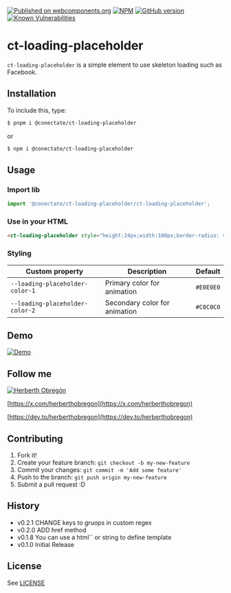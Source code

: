 [![Published on webcomponents.org](https://img.shields.io/badge/webcomponents.org-published-blue.svg)](https://www.webcomponents.org/element/@conectate/ct-loading-placeholder)
[![NPM](https://badge.fury.io/js/%40conectate%2Fct-loading-placeholder.svg)](https://badge.fury.io/js/%40conectate%2Fct-loading-placeholder.svg)
[![GitHub version](https://badge.fury.io/gh/conectate%2Fct-loading-placeholder.svg)](https://badge.fury.io/gh/conectate%2Fct-loading-placeholder)
[![Known Vulnerabilities](https://snyk.io/test/github/conectate/ct-loading-placeholder/badge.svg?targetFile=package.json)](https://snyk.io/test/github/conectate/ct-loading-placeholder?targetFile=package.json)

# ct-loading-placeholder

`ct-loading-placeholder` is a simple element to use skeleton loading such as Facebook.

## Installation

To include this, type:

```sh
$ pnpm i @conectate/ct-loading-placeholder
```

or

```sh
$ npm i @conectate/ct-loading-placeholder
```

## Usage

### Import lib

```javascript
import '@conectate/ct-loading-placeholder/ct-loading-placeholder';
```

### Use in your HTML

```html
<ct-loading-placeholder style="height:24px;width:100px;border-radius: var(--border-radius, 16px);"></ct-loading-placeholder>
```

### Styling

| Custom property                 | Description                   | Default   |
| ------------------------------- | ----------------------------- | --------- |
| `--loading-placeholder-color-1` | Primary color for animation   | `#E0E0E0` |
| `--loading-placeholder-color-2` | Secondary color for animation | `#C0C0C0` |

## Demo

[![Demo](https://raw.githubusercontent.com/Conectate/ct-loading-placeholder/master/demo/ct-loading-placeholder.gif)](https://raw.githubusercontent.com/Conectate/ct-loading-placeholder/master/demo/ct-loading-placeholder.gif)

## Follow me

[![Herberth Obregón](https://user-images.githubusercontent.com/6503845/74269077-8bc2e100-4cce-11ea-8a6f-1ba34b8b5cf2.jpg)](https://x.com/herberthobregon)

[https://x.com/herberthobregon](https://x.com/herberthobregon)

[https://dev.to/herberthobregon](https://dev.to/herberthobregon)

## Contributing

1. Fork it!
2. Create your feature branch: `git checkout -b my-new-feature`
3. Commit your changes: `git commit -m 'Add some feature'`
4. Push to the branch: `git push origin my-new-feature`
5. Submit a pull request :D

## History

- v0.2.1 CHANGE keys to gruops in custom regex
- v0.2.0 ADD href method
- v0.1.8 You can use a html`` or string to define template
- v0.1.0 Initial Release

## License

See [LICENSE](/LICENSE)
